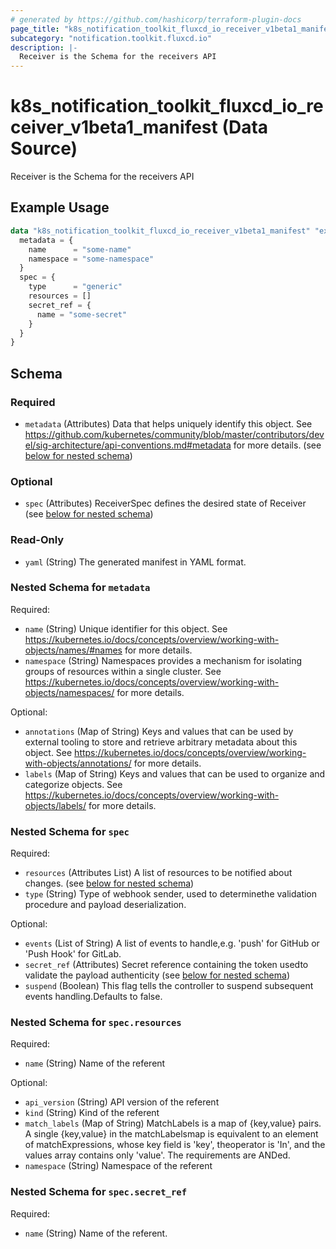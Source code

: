 ```yaml
---
# generated by https://github.com/hashicorp/terraform-plugin-docs
page_title: "k8s_notification_toolkit_fluxcd_io_receiver_v1beta1_manifest Data Source - terraform-provider-k8s"
subcategory: "notification.toolkit.fluxcd.io"
description: |-
  Receiver is the Schema for the receivers API
---
```


# k8s_notification_toolkit_fluxcd_io_receiver_v1beta1_manifest (Data Source)

Receiver is the Schema for the receivers API

## Example Usage

```terraform
data "k8s_notification_toolkit_fluxcd_io_receiver_v1beta1_manifest" "example" {
  metadata = {
    name      = "some-name"
    namespace = "some-namespace"
  }
  spec = {
    type      = "generic"
    resources = []
    secret_ref = {
      name = "some-secret"
    }
  }
}
```

<!-- schema generated by tfplugindocs -->
## Schema

### Required

- `metadata` (Attributes) Data that helps uniquely identify this object. See https://github.com/kubernetes/community/blob/master/contributors/devel/sig-architecture/api-conventions.md#metadata for more details. (see [below for nested schema](#nestedatt--metadata))

### Optional

- `spec` (Attributes) ReceiverSpec defines the desired state of Receiver (see [below for nested schema](#nestedatt--spec))

### Read-Only

- `yaml` (String) The generated manifest in YAML format.

<a id="nestedatt--metadata"></a>
### Nested Schema for `metadata`

Required:

- `name` (String) Unique identifier for this object. See https://kubernetes.io/docs/concepts/overview/working-with-objects/names/#names for more details.
- `namespace` (String) Namespaces provides a mechanism for isolating groups of resources within a single cluster. See https://kubernetes.io/docs/concepts/overview/working-with-objects/namespaces/ for more details.

Optional:

- `annotations` (Map of String) Keys and values that can be used by external tooling to store and retrieve arbitrary metadata about this object. See https://kubernetes.io/docs/concepts/overview/working-with-objects/annotations/ for more details.
- `labels` (Map of String) Keys and values that can be used to organize and categorize objects. See https://kubernetes.io/docs/concepts/overview/working-with-objects/labels/ for more details.


<a id="nestedatt--spec"></a>
### Nested Schema for `spec`

Required:

- `resources` (Attributes List) A list of resources to be notified about changes. (see [below for nested schema](#nestedatt--spec--resources))
- `type` (String) Type of webhook sender, used to determinethe validation procedure and payload deserialization.

Optional:

- `events` (List of String) A list of events to handle,e.g. 'push' for GitHub or 'Push Hook' for GitLab.
- `secret_ref` (Attributes) Secret reference containing the token usedto validate the payload authenticity (see [below for nested schema](#nestedatt--spec--secret_ref))
- `suspend` (Boolean) This flag tells the controller to suspend subsequent events handling.Defaults to false.

<a id="nestedatt--spec--resources"></a>
### Nested Schema for `spec.resources`

Required:

- `name` (String) Name of the referent

Optional:

- `api_version` (String) API version of the referent
- `kind` (String) Kind of the referent
- `match_labels` (Map of String) MatchLabels is a map of {key,value} pairs. A single {key,value} in the matchLabelsmap is equivalent to an element of matchExpressions, whose key field is 'key', theoperator is 'In', and the values array contains only 'value'. The requirements are ANDed.
- `namespace` (String) Namespace of the referent


<a id="nestedatt--spec--secret_ref"></a>
### Nested Schema for `spec.secret_ref`

Required:

- `name` (String) Name of the referent.
